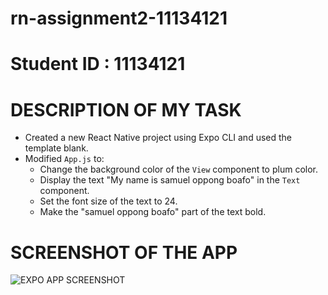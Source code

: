 # rn-assignment2-11134121

# Student ID : 11134121

# DESCRIPTION OF MY TASK 
- Created a new React Native project using Expo CLI and used the template blank.
- Modified `App.js` to:
  - Change the background color of the `View` component to plum color.
  - Display the text "My name is samuel oppong boafo" in the `Text` component.
  - Set the font size of the text to 24.
  - Make the "samuel oppong boafo" part of the text bold.

# SCREENSHOT OF THE APP
![EXPO APP SCREENSHOT](EXPO.jpg)
